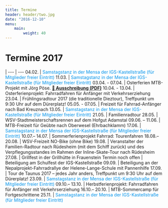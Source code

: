 ```yaml
---
title: Termine
header: header/two.jpg
date: "2016-12-10"
menu: 
    main:
        weight: 40
---
```


# Termine 2017

  | 
--- | ---
04.02. | <span class="tanz">Samstagstanz in der Mensa der IGS-Kastellstraße (für Mitglieder freier Eintritt)</span>
11.03. | <span class="tanz">Samstagstanz in der Mensa der IGS-Kastellstraße (für Mitglieder freier Eintritt)</span>
03.04. - 07.04. | Osterferien MTB-Projekt mit Jörg Pöse. **[📄 Ausschreibung (PDF)](termine/Osterferien-WSV-2017.pdf)**
10.04. - 13.04. | Osterferienprojekt: Fahrradfahren für Anfänger mit Verkehrserziehung
23.04. | Frühlingsradtour 2017 (die traditionelle Dieztour), Treffpunkt um 9:30 Uhr auf dem Dürerplatz!
05.05. - 07.05. | Freizeit für Fahrrad-Anfänger nach Bad Kreuznach
13.05. | <span class="tanz">Samstagstanz in der Mensa der IGS-Kastellstraße (für Mitglieder freier Eintritt)</span>
21.05. | Familienradtour
28.05. | WSV-Stadtmeisterschaftsrennen auf dem Hofgut Adamstal
09.06. – 11.06. | MTB-Freizeit für Geübte nach Oberwesel (Ehrbachklamm)
17.06. | <span class="tanz">Samstagstanz in der Mensa der IGS-Kastellstraße (für Mitglieder freier Eintritt)</span>
10.07.– 14.07. | Sommerferienprojekt Fahrrad: Tourenfahren
18.08.– 20.08. | WSV-Freizeit NO-Bike (ohne Bike)
19.08. | Veranstalter der Familien-Radtour nach Rüdesheim (mit dem Schiff zurück) und des Verpflegungsstandes im Rahmen der Inline-Skate-Tour nach Rüdesheim
27.08. | Grillfest in der Grillhütte in Frauenstein
Termin noch offen | Beteiligung am Schulfest der IGS-Kastellstraße
09.09. | Beteiligung an der Nepalprojekt-Fahrradrallye der Helene-Lange-Schule mit Pannenhilfe
17.09. | Tour de Taunus 2017 – jedes Jahr anders, Treffpunkt um 9:30 Uhr auf dem Dürerplatz!
23.09. | <span class="tanz">Samstagstanz in der Mensa der IGS-Kastellstraße (für Mitglieder freier Eintritt)</span>
09.10.– 13.10. | Herbstferienprojekt: Fahrradfahren für Anfänger mit Verkehrserziehung
16.10.– 20.10. | MTB-Sommercamp für Fortgeschrittene
25.11. | <span class="tanz">Samstagstanz in der Mensa der IGS-Kastellstraße (für Mitglieder freier Eintritt)</span>


<style type="text/css">
	thead {
		display: none;
	}

	td:first-child {
		width: 110px;
	}

	td, th {
		border: none;
		padding: 0.5em 0.5em;
	}

	.tanz {
		color: #0093eb;
	}

</style>
